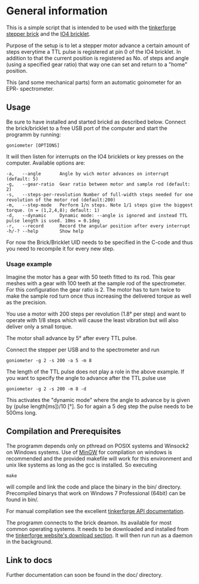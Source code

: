 # General information
This is a simple script that is intended to be used with the [tinkerforge][1]
[stepper brick][2] and the [IO4 bricklet][3].

  Purpose of the setup is to let a stepper motor advance a certain amount
of steps everytime a TTL pulse is registered at pin 0 of the IO4 bricklet.
In addition to that the current position is registered as No. of steps and
angle (using a specified gear ratio) that way one can set and return
to a "home" position.

  This (and some mechanical parts) form an automatic goinometer for an EPR-
spectrometer.


## Usage
Be sure to have installed and started brickd as described below. Connect the
brick/bricklet to a free USB port of the computer and start the programm by
running:

    goniometer [OPTIONS]

It will then listen for interrupts on the IO4 bricklets or key presses on
the computer. Available options are:

    -a,   --angle       Angle by wich motor advances on interrupt (default: 5)
    -g,   --gear-ratio  Gear ratio between motor and sample rod (default: 2)
    -s,   --steps-per-revolution Number of full-width steps needed for one revolution of the motor rod (default:200)
    -m,   --step-mode   Perform 1/n steps. Note 1/1 steps give the biggest torque. (n = (1,2,4,8); default: 1)
    -d,   --dynamic     Dynamic mode: --angle is ignored and instead TTL pulse length is used. 10ms = 0.1deg
    -r,   --record      Record the angular position after every interrupt
    -h/-? --help        Show help

For now the Brick/Bricklet UID needs to be specified in the C-code and thus
you need to recompile it for every new step.

### Usage example
Imagine the motor has a gear with 50 teeth fitted to its rod. This gear
meshes with a gear with 100 teeth at the sample rod of the spectrometer.
For this configuration the gear ratio is 2. The motor has to turn twice to
make the sample rod turn once thus increasing the delivered torque as well
as the precision.

  You use a motor with 200 steps per revolution (1.8° per step) and want to
operate with 1/8 steps which will cause the least vibration but will also
deliver only a small torque.

The motor shall advance by 5° after every TTL pulse.

Connect the stepper per USB and to the spectrometer and run

    goniometer -g 2 -s 200 -a 5 -m 8


The length of the TTL pulse does not play a role in the above example. If
you want to specify the angle to advance after the TTL pulse use

    goniometer -g 2 -s 200 -m 8 -d

This activates the "dynamic mode" where the angle to advance by is given by 
(pulse length[ms])/10 [°]. So for again a 5 deg step the pulse needs to be
500ms long.


## Compilation and Prerequisites
The programm depends only on pthread on POSIX systems and Winsock2 on
Windows systems. Use of [MinGW][4] for compilation on windows is
recommended and the provided makefile will work for this environment and
unix like systems as long as the gcc is installed. So executing 

    make

will compile and link the code and place the binary in the bin/ directory.
Precompiled binarys that work on Windows 7 Professional (64bit) can be found
in bin/.

For manual compilation see the excellent [tinkerforge API documentation][6].

The programm connects to the brick deamon. Its available for most common
operating systems. It needs to be downloaded and installed from the
[tinkerforge website's download section][5]. It will then run run as a
daemon in the background.


## Link to docs
Further documentation can soon be found in the doc/ directory.


[1]: http://tinkerforge.com
[2]: http://www.tinkerforge.com/doc/Hardware/Bricks/Stepper_Brick.html
[3]: http://www.tinkerforge.com/doc/Hardware/Bricklets/IO4.html
[4]: http://mingw.org
[5]: http://www.tinkerforge.com/doc/Downloads.html
[6]: http://www.tinkerforge.com/doc/Software/API_Bindings.html#api-bindings-c
